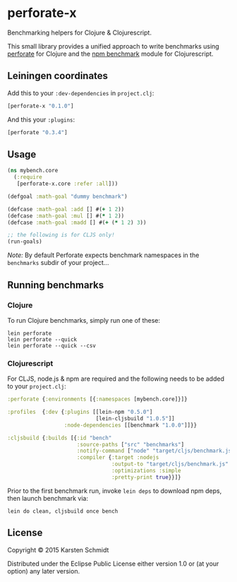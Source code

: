 # perforate-x

Benchmarking helpers for Clojure & Clojurescript.

This small library provides a unified approach to write benchmarks
using [perforate](https://github.com/davidsantiago/perforate) for
Clojure and the [npm benchmark](https://github.com/RyanMcG/lein-npm)
module for Clojurescript.

## Leiningen coordinates

Add this to your `:dev-dependencies` in `project.clj`:

```clj
[perforate-x "0.1.0"]
```

And this your `:plugins`:

```clj
[perforate "0.3.4"]
```

## Usage

```clj
(ns mybench.core
  (:require
   [perforate-x.core :refer :all]))

(defgoal :math-goal "dummy benchmark")

(defcase :math-goal :add [] #(+ 1 2))
(defcase :math-goal :mul [] #(* 1 2))
(defcase :math-goal :madd [] #(+ (* 1 2) 3))

;; the following is for CLJS only!
(run-goals)
```

*Note:* By default Perforate expects benchmark namespaces in the
 `benchmarks` subdir of your project...

## Running benchmarks

### Clojure

To run Clojure benchmarks, simply run one of these:

```
lein perforate
lein perforate --quick
lein perforate --quick --csv
```

### Clojurescript

For CLJS, node.js & npm are required and the following needs to be
added to your `project.clj`:

```clj
:perforate {:environments [{:namespaces [mybench.core]}]}

:profiles  {:dev {:plugins [[lein-npm "0.5.0"]
                            [lein-cljsbuild "1.0.5"]]
                  :node-dependencies [[benchmark "1.0.0"]]}}

:cljsbuild {:builds [{:id "bench"
                      :source-paths ["src" "benchmarks"]
                      :notify-command ["node" "target/cljs/benchmark.js"]
                      :compiler {:target :nodejs
                                 :output-to "target/cljs/benchmark.js"
                                 :optimizations :simple
                                 :pretty-print true}}]}
```

Prior to the first benchmark run, invoke `lein deps` to download npm
deps, then launch benchmark via:

```
lein do clean, cljsbuild once bench
```

## License

Copyright © 2015 Karsten Schmidt

Distributed under the Eclipse Public License either version 1.0 or (at
your option) any later version.
